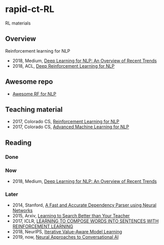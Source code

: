 # rapid-ct-RL
RL materials


## Overview
Reinforcement learning for NLP

- 2018, Medium, [Deep Learning for NLP: An Overview of Recent Trends](https://medium.com/dair-ai/deep-learning-for-nlp-an-overview-of-recent-trends-d0d8f40a776d)
- 2018, ACL, [Deep Reinforcement Learning for NLP](https://www.aclweb.org/anthology/P18-5007)
## Awesome repo
- [Awesome RF for NLP](https://github.com/adityathakker/awesome-rl-nlp)


## Teaching material
- 2017, Colorado CS, [Reinforcement Learning for NLP](https://www.cs.colorado.edu/~jbg/teaching/CSCI_7000/11a.pdf)
- 2017, Colorado CS, [Advanced Machine Learning for NLP](https://www.cs.colorado.edu/~jbg/teaching/CSCI_7000/)


## Reading
### Done

### Now
- 2018, Medium, [Deep Learning for NLP: An Overview of Recent Trends](https://medium.com/dair-ai/deep-learning-for-nlp-an-overview-of-recent-trends-d0d8f40a776d)

### Later
- 2014, Stanford, [A Fast and Accurate Dependency Parser using Neural Networks](https://cs.stanford.edu/people/danqi/papers/emnlp2014.pdf)
- 2015, Arxiv, [Learning to Search Better than Your Teacher](https://arxiv.org/pdf/1502.02206.pdf)
- 2017, ICLR, [LEARNING   TO COMPOSE WORDS   INTO SENTENCES WITH REINFORCEMENT LEARNING](https://arxiv.org/pdf/1611.09100.pdf)
- 2018, NeurIPS, [Iterative Value-Aware Model Learning](http://papers.nips.cc/paper/8121-iterative-value-aware-model-learning)
- 2019, now, [Neural Approaches to Conversational AI](https://www.nowpublishers.com/article/Details/INR-074)
